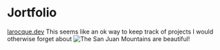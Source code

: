 # Jortfolio
[larocque.dev](https://www.larocque.dev "Chris LaRocque personal portfolio")
This seems like an ok way to keep track of projects I would otherwise forget about
![The San Juan Mountains are beautiful!](https://images.ctfassets.net/i1trowbjm312/5po5NUe80v0oCDVJ0bhCcY/09e1c4a96f0202e96a6297ff85ec85b9/story_dnc_GettyImages-541334975.jpeg "San Juan Mountains")
